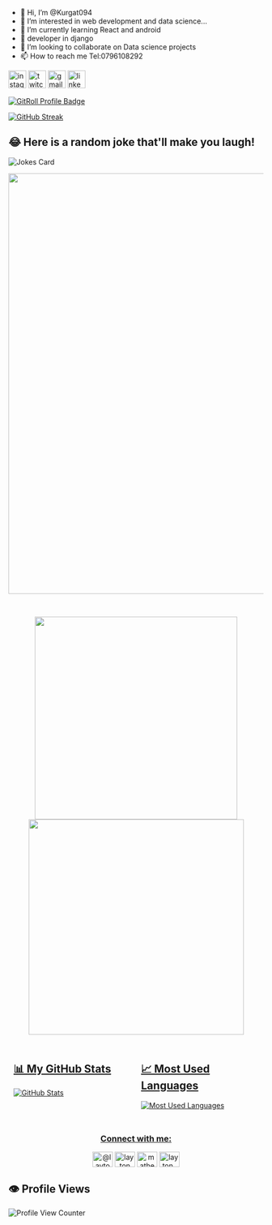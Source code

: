 - 👋 Hi, I’m @Kurgat094
- 👀 I’m interested in web development and data science...
- 🌱 I’m currently learning React and android
- 🌱 developer in django
- 💞️ I’m looking to collaborate on Data science projects
- 📫 How to reach me Tel:0796108292

<div align="left">
 <a href="https://instagram.com/t.o.b.ykurgat"> <img src="https://img.shields.io/static/v1?message=Instagram&logo=instagram&label=&color=E4405F&logoColor=white&labelColor=&style=for-the-badge" height="35" alt="instagram logo"  /></a>
  <a href="https://twitter.com/@Tobby094"><img src="https://img.shields.io/static/v1?message=Twitter&logo=twitter&label=&color=9146FF&logoColor=white&labelColor=&style=for-the-badge" height="35" alt="twitch logo"  /><a/>
 <a href="tobiaskipkogei@gmail.com"> <img src="https://img.shields.io/static/v1?message=Gmail&logo=gmail&label=&color=D14836&logoColor=white&labelColor=&style=for-the-badge" height="35" alt="gmail logo"  /></a>
  <a href="www.linkedin.com/in/tobby-kurgat-844b12280"><img src="https://img.shields.io/static/v1?message=LinkedIn&logo=linkedin&label=&color=0077B5&logoColor=white&labelColor=&style=for-the-badge" height="35" alt="linkedin logo"  /></a>
</div>   
  
<!--
Kurgat094/Kurgat094 is a ✨ special ✨ repository because its `README.md` (this file) appears on your GitHub profile.
You can click the Preview link to take a look at your changes.
--->
<a href="https://gitroll.io/profile/ucHkkZNUdnCaPD6gXxmsjEE2vsa32" target="_blank"><img src="https://gitroll.io/api/badges/profiles/v1/ucHkkZNUdnCaPD6gXxmsjEE2vsa32" alt="GitRoll Profile Badge"/></a>



[![GitHub Streak](https://streak-stats.demolab.com/?user=Kurgat094&theme=tokyonight)](https://git.io/streak-stats)



## 😂 Here is a random joke that'll make you laugh!
![Jokes Card](https://readme-jokes.vercel.app/api)
 
 <p align="center">
  <img width="830" src="https://github-readme-activity-graph.vercel.app/graph?username=Kurgat094&bg_color=21232a&color=a8eeff&line=61dafb&point=f0fcff&area=true&hide_border=false" />
<a href="https://github.com/laytonmusyoki/github-stats">
</p>
  <br>
 <p align="center">
  <img width="400" src="https://github-readme-stats.vercel.app/api?username=Kurgat094&count_private=true&show_icons=true&theme=react" />  <img width="425" src="https://streak-stats.demolab.com/?user=laytonmusyoki&theme=react" />
</p>

<div style="display: flex;">

  <div style="flex: 50%; padding: 10px;">
    <h2>📊 My GitHub Stats</h2>
    <img src="https://github-readme-stats.vercel.app/api?username=Kurgat094&show_icons=true" alt="GitHub Stats" />
  </div>

  <div style="flex: 50%; padding: 10px;">
    <h2>📈 Most Used Languages</h2>
    <img src="https://github-readme-stats.vercel.app/api/top-langs/?username=Kurgat094&theme=blue-green" alt="Most Used Languages" />
  </div>

</div>
<br>
<h3 align="center" style="margin-top:20px;">Connect with me:</h3>
<p align="center">
<a href="https://twitter.com/@Tobby094" target="blank"><img align="center" src="https://raw.githubusercontent.com/rahuldkjain/github-profile-readme-generator/master/src/images/icons/Social/twitter.svg" alt="@laytonmatheka" height="30" width="40" /></a>
<a href="www.linkedin.com/in/tobby-kurgat-844b12280" target="blank"><img align="center" src="https://raw.githubusercontent.com/rahuldkjain/github-profile-readme-generator/master/src/images/icons/Social/linked-in-alt.svg" alt="layton musyoki" height="30" width="40" /></a>
<a href="https://fb.com/Tobby Kurgat" target="blank"><img align="center" src="https://raw.githubusercontent.com/rahuldkjain/github-profile-readme-generator/master/src/images/icons/Social/facebook.svg" alt="mathexh kalistar musyoki" height="30" width="40" /></a>
<a href="https://instagram.com/t.o.b.ykurgat" target="blank"><img align="center" src="https://raw.githubusercontent.com/rahuldkjain/github-profile-readme-generator/master/src/images/icons/Social/instagram.svg" alt="layton_mm" height="30" width="40" /></a>
</p>

## 👁️ Profile Views
![Profile View Counter](https://komarev.com/ghpvc/?username=Kurgat094)

